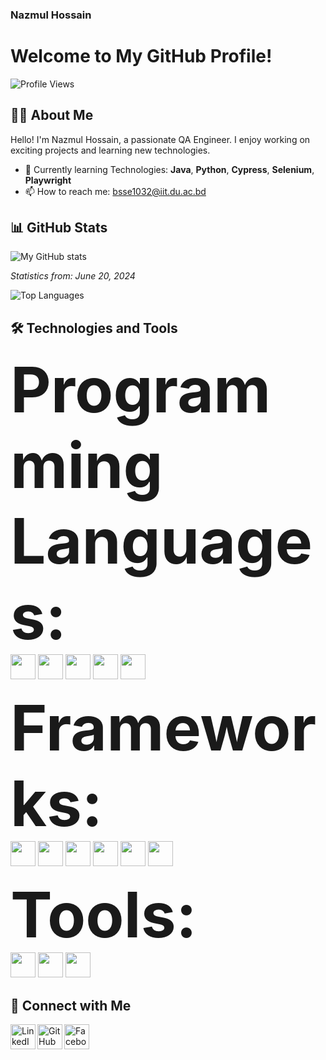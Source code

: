 ### Nazmul Hossain
# Welcome to My GitHub Profile!

![Profile Views](https://komarev.com/ghpvc/?username=Nazmul1932&color=blue)

## 👨‍💻 About Me

Hello! I'm Nazmul Hossain, a passionate QA Engineer. I enjoy working on exciting projects and learning new technologies.

- 🌱 Currently learning Technologies: **Java**, **Python**, **Cypress**, **Selenium**, **Playwright**
- 📫 How to reach me: bsse1032@iit.du.ac.bd

## 📊 GitHub Stats


![My GitHub stats](https://github-readme-stats.vercel.app/api?username=Nazmul1932&show_icons=true&theme=cobalt)


_Statistics from: June 20, 2024_

![Top Languages](https://github-readme-stats.vercel.app/api/top-langs/?username=Nazmul1932&layout=compact&theme=radical)

## 🛠️ Technologies and Tools

<span style="font-size: 100px;">**Programming Languages:**</span>
<br>
  <img src="https://img.shields.io/badge/Java-3366cc?style=for-the-badge&logo=java&logoColor=white" style="height: 40px; width: auto;" />
  <img src="https://img.shields.io/badge/Python-8cb3d9?style=for-the-badge&logo=python&logoColor=white" style="height: 40px; width: auto;"/>
   <img src="https://img.shields.io/badge/JavaScript-ffff00?style=for-the-badge&logo=javascript&logoColor=black" style="height: 40px; width: auto;"/>
   <img src="https://img.shields.io/badge/TypeScript-ff5050?style=for-the-badge&logo=typescript&logoColor=black" style="height: 40px; width: auto;"/>
    <img src="https://img.shields.io/badge/SQL-ffff00?style=for-the-badge&logo=mysql&logoColor=white" style="height: 40px; width: auto;"/>


  
<span style="font-size: 100px;">**Frameworks:**</span>
<br>
   <img src="https://img.shields.io/badge/Selenium-009933?style=for-the-badge&logo=selenium&logoColor=white" style="height: 40px; width: auto;"/>
  <img src="https://img.shields.io/badge/Angular-DD0031?style=for-the-badge&logo=angular&logoColor=white" style="height: 40px; width: auto;"/>
  <img src="https://img.shields.io/badge/Cypress-004d1a?style=for-the-badge&logo=cypress&logoColor=white" style="height: 40px; width: auto;"/>
  <img src="https://img.shields.io/badge/Playwright-2EAD33?style=for-the-badge&logo=playwright&logoColor=white" style="height: 40px; width: auto;"/>
  <img src="https://img.shields.io/badge/Appium-2E79B2?style=for-the-badge&logo=appium&logoColor=white" style="height: 40px; width: auto;"/>
  <img src="https://img.shields.io/badge/k6-FF6400?style=for-the-badge&logo=k6&logoColor=white" style="height: 40px; width: auto;"/>

  
<span style="font-size: 100px;">**Tools:**</span>
<br>
  <img src="https://img.shields.io/badge/Git-ff6666?style=for-the-badge&logo=git&logoColor=white" style="height: 40px; width: auto;"/>
  <img src="https://img.shields.io/badge/Postman-FF6C37?style=for-the-badge&logo=postman&logoColor=white" style="height: 40px; width: auto;"/>
  <img src="https://img.shields.io/badge/JMeter-FF0000?style=for-the-badge&logo=apachejmeter&logoColor=white" style="height: 40px; width: auto;"/>

## 🔗 Connect with Me

[<img align="left" alt="LinkedIn" width="40px" src="https://upload.wikimedia.org/wikipedia/commons/c/ca/LinkedIn_logo_initials.png" />][linkedin]
[<img align="left" alt="GitHub" width="40px" src="https://upload.wikimedia.org/wikipedia/commons/9/91/Octicons-mark-github.svg" />][github]
[<img align="left" alt="Facebook" width="40px" src="https://upload.wikimedia.org/wikipedia/commons/5/51/Facebook_f_logo_%282019%29.svg" />][facebook]

[linkedin]: https://linkedin.com/in/(https://www.linkedin.com/in/nazmul-hossain-6a00a7209/)
[github]: https://github.com/Nazmul1932
[facebook]: https://www.facebook.com/NazmulHossainIIT


